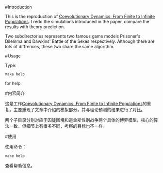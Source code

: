 #Introduction

This is the reproduction of [Coevolutionary Dynamics: From Finite to Infinite Populations](http://journals.aps.org/prl/abstract/10.1103/PhysRevLett.95.238701). I redo the simulations introduced in the paper, compare the results with theory prediction.

Two subdirectories represents two famous game models Prisoner's Dilemma and Dawkins' Battle of the Sexes respectively. Although there are lots of diffrences, these two share the same algorithm.

#Usage

Type:

    make help

for help.

#内容简介 

这是工作[Coevolutionary Dynamics: From Finite to Infinite Populations](http://journals.aps.org/prl/abstract/10.1103/PhysRevLett.95.238701)的重复。主要重现了文章中介绍的模拟部分，并与理论预测的结果进行了对比。

两个子目录分别对应于囚徒困境和道金斯性别战争两个具体的博弈模型，核心的算法一致，但细节上有很多不同，考察的目标也不一样。


#使用

使用命令：

    make help

查看帮助信息。

